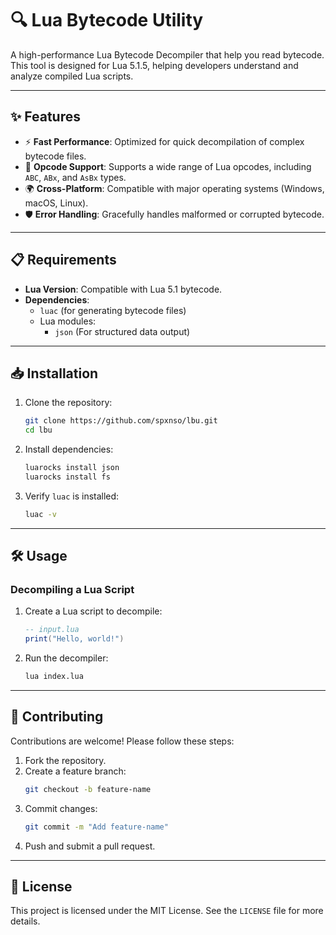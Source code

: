 
# 🔍 Lua Bytecode Utility

A high-performance Lua Bytecode Decompiler that help you read bytecode. This tool is designed for Lua 5.1.5, helping developers understand and analyze compiled Lua scripts.

---

## ✨ Features

- ⚡ **Fast Performance**: Optimized for quick decompilation of complex bytecode files.
- 🔧 **Opcode Support**: Supports a wide range of Lua opcodes, including `ABC`, `ABx`, and `AsBx` types.
- 🌍 **Cross-Platform**: Compatible with major operating systems (Windows, macOS, Linux).
- 🛡️ **Error Handling**: Gracefully handles malformed or corrupted bytecode.

---

## 📋 Requirements

- **Lua Version**: Compatible with Lua 5.1 bytecode.
- **Dependencies**:
  - `luac` (for generating bytecode files)
  - Lua modules:
    - `json` (For structured data output)

---

## 📥 Installation

1. Clone the repository:
   ```bash
   git clone https://github.com/spxnso/lbu.git
   cd lbu
   ```

2. Install dependencies:
   ```bash
   luarocks install json
   luarocks install fs
   ```

3. Verify `luac` is installed:
   ```bash
   luac -v
   ```

---

## 🛠️ Usage

### Decompiling a Lua Script
1. Create a Lua script to decompile:
   ```lua
   -- input.lua
   print("Hello, world!")
   ```

3. Run the decompiler:
   ```bash
   lua index.lua
   ```


---

## 🤝 Contributing

Contributions are welcome! Please follow these steps:

1. Fork the repository.
2. Create a feature branch:
   ```bash
   git checkout -b feature-name
   ```
3. Commit changes:
   ```bash
   git commit -m "Add feature-name"
   ```
4. Push and submit a pull request.

---

## 📜 License

This project is licensed under the MIT License. See the `LICENSE` file for more details.
